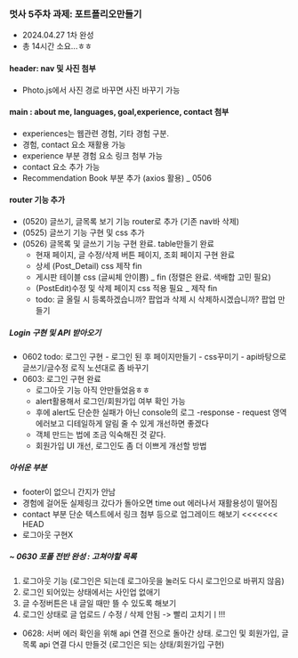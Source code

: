 ### 멋사 5주차 과제: 포트폴리오만들기

- 2024.04.27  1차 완성
- 총 14시간 소요...ㅎㅎ

#### header: nav 및 사진 첨부
- Photo.js에서 사진 경로 바꾸면 사진 바꾸기 가능

#### main : about me, languages, goal,experience, contact 첨부
- experiences는 웹관련 경험, 기타 경험 구분.
- 경험, contact 요소 재활용 가능
- experience 부분 경험 요소 링크 첨부 가능
- contact 요소 추가 가능
- Recommendation Book 부분 추가 (axios 활용) _ 0506


#### router 기능 추가
- (0520) 글쓰기, 글목록 보기 기능 router로 추가 (기존 nav바 삭제)
- (0525) 글쓰기 기능 구현 및 css 추가
- (0526) 글목록 및 글쓰기 기능 구현 완료. table만들기 완료
    - 현재 페이지, 글 수정/삭제 버튼 페이지, 조회 페이지 구현 완료
    - 상세 (Post_Detail) css 제작 fin
    - 게시판 테이블 css (글씨체 안이쁨) _ fin (정렬은 완료. 색배합 고민 필요)
    - (PostEdit)수정 및 삭제 페이지 css 적용 필요  _ 제작 fin
    - todo: 글 올릴 시 등록하겠습니까? 팝업과 삭제 시 삭제하시겠습니까? 팝업 만들기

##### Login 구현 및 API 받아오기
- 0602 todo: 로그인 구현 - 로그인 된 후 페이지만들기 - css꾸미기 - api바탕으로 글쓰기/글수정 로직 노션대로 좀 바꾸기
- 0603: 로그인 구현 완료
    - 로그아웃 기능 아직 안만들었음ㅎㅎ
    - alert활용해서 로그인/회원가입 여부 확인 가능
    - 후에 alert도 단순한 실패가 아닌 console의 로그 -response - request 영역 에러보고 디테일하게 알림 줄 수 있게 개선하면 좋겠다
    - 객체 만드는 법에 조금 익숙해진 것 같다.
    - 회원가입 UI 개선, 로그인도 좀 더 이쁘게 개선할 방법

##### 아쉬운 부분
- footer이 없으니 간지가 안남
- 경험에 걸어둔 실제링크 갔다가 돌아오면 time out 에러나서 재활용성이 떨어짐
- contact 부분 단순 텍스트에서 링크 첨부 등으로 업그레이드 해보기
<<<<<<< HEAD
- 로그아웃 구현X


##### ~ 0630 포폴 전반 완성 : 고쳐야할 목록
1. 로그아웃 기능 (로그인은 되는데 로그아웃을 눌러도 다시 로그인으로 바뀌지 않음)
2. 로그인 되어있는 상태에서는 사인업 없애기
3. 글 수정버튼은 내 글일 때만 뜰 수 있도록 해보기
4. 로그인 상태로 글 업로드 / 수정 / 삭제 안됨 -> 빨리 고치기ㅣ!!!

- 0628: 서버 에러 확인을 위해 api 연결 전으로 돌아간 상태. 로그인 및 회원가입, 글목록 api 연결 다시 만들것 (로그인은 되는 상태/회원가입 구현)
